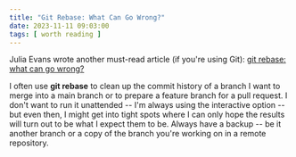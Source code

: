 ```yaml
---
title: "Git Rebase: What Can Go Wrong?"
date: 2023-11-11 09:03:00
tags: [ worth reading ]
---
```

Julia Evans wrote another must-read article (if you're using Git): [git rebase: what can go wrong?](https://jvns.ca/blog/2023/11/06/rebasing-what-can-go-wrong-/)

I often use **git rebase** to clean up the commit history of a branch I want to merge into a main branch or to prepare a feature branch for a pull request. I don't want to run it unattended -- I'm always using the interactive option -- but even then, I might get into tight spots where I can only hope the results will turn out to be what I expect them to be. Always have a backup -- be it another branch or a copy of the branch you're working on in a remote repository.

